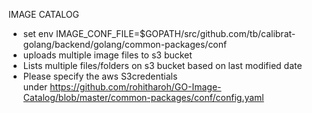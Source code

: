 IMAGE CATALOG

* set env IMAGE_CONF_FILE=$GOPATH/src/github.com/tb/calibrat-golang/backend/golang/common-packages/conf
* uploads multiple image files to s3 bucket
* Lists multiple files/folders on s3 bucket based on last modified date
* Please specify the aws S3credentials under https://github.com/rohitharoh/GO-Image-Catalog/blob/master/common-packages/conf/config.yaml

